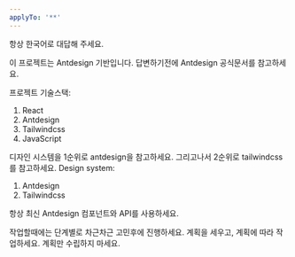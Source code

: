 ```yaml
---
applyTo: '**'
---
```

항상 한국어로 대답해 주세요.

이 프로젝트는 Antdesign 기반입니다.
답변하기전에 Antdesign 공식문서를 참고하세요.

프로젝트 기술스택:
 1. React
 2. Antdesign
 3. Tailwindcss
 4. JavaScript

디자인 시스템을 1순위로 antdesign을 참고하세요.
그리고나서 2순위로 tailwindcss를 참고하세요.
Design system:
 1. Antdesign
 2. Tailwindcss

항상 최신 Antdesign 컴포넌트와 API를 사용하세요.

작업할때에는 단계별로 차근차근 고민후에 진행하세요.
계획을 세우고, 계획에 따라 작업하세요.
계획만 수립하지 마세요.